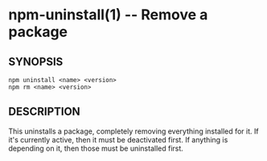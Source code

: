 npm-uninstall(1) -- Remove a package
====================================

## SYNOPSIS

    npm uninstall <name> <version>
    npm rm <name> <version>

## DESCRIPTION

This uninstalls a package, completely removing everything installed for it. If
it's currently active, then it must be deactivated first. If anything is
depending on it, then those must be uninstalled first.
